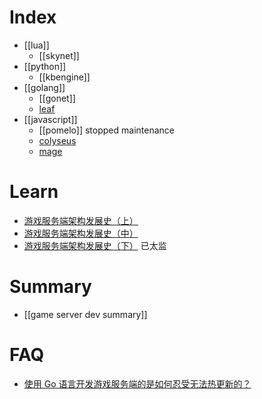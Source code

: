 # Index
- [[lua]]
  - [[skynet]]
- [[python]]
  - [[kbengine]]
- [[golang]]
  - [[gonet]]
  - [leaf](https://github.com/name5566/leaf)
- [[javascript]]
  - [[pomelo]] stopped maintenance
  - [colyseus](https://github.com/gamestdio/colyseus)
  - [mage](https://github.com/mage/mage)


# Learn
- [游戏服务端架构发展史（上）](http://www.skywind.me/blog/archives/1265)
- [游戏服务端架构发展史（中）](http://www.skywind.me/blog/archives/1301)
- [游戏服务端架构发展史（下）](http://www.skywind.me/blog/archives/1327) 已太监


# Summary
- [[game server dev summary]]


# FAQ
- [使用 Go 语言开发游戏服务端的是如何忍受无法热更新的？](https://www.zhihu.com/question/31912663)


